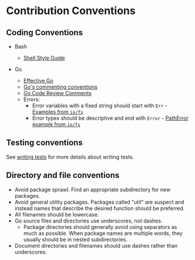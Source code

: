 # Contribution Conventions
## Coding Conventions
- Bash
    - [Shell Style Guide](https://google.github.io/styleguide/shellguide.html)

- Go
    - [Effective Go](https://golang.org/doc/effective_go.html)
    - [Go's commenting conventions](http://blog.golang.org/godoc-documenting-go-code)
    - [Go Code Review Comments](https://github.com/golang/go/wiki/CodeReviewComments)
    - Errors:
        - Error variables with a fixed string should start with `Err` - [Examples from `io/fs`](https://pkg.go.dev/io/fs#pkg-variables)
        - Error types should be descriptive and end with `Error` - [PathError example from `io/fs`](https://pkg.go.dev/io/fs#PathError)

## Testing conventions
See [writing tests](/devel/testing/writing-tests.md) for more details about writing tests.

## Directory and file conventions
- Avoid package sprawl. Find an appropriate subdirectory for new packages.
- Avoid general utility packages. Packages called "util" are suspect and instead names that describe the desired function should be preferred.
- All filenames should be lowercase.
- Go source files and directories use underscores, not dashes.
    - Package directories should generally avoid using separators as much as possible. When package names are multiple words, they usually should be in nested subdirectories.
- Document directories and filenames should use dashes rather than underscores.